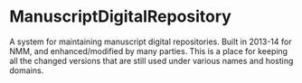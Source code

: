 # ManuscriptDigitalRepository
A system for maintaining manuscript digital repositories. Built in 2013-14 for NMM, and enhanced/modified by many parties. This is a place for keeping all the changed versions that are  still used under various names and hosting domains. 
